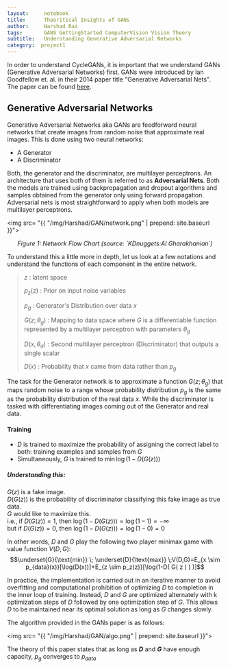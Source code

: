 ```yaml
---
layout:     notebook
title:      Theoritical Insights of GANs
author:     Harshad Rai
tags:       GANS GettingStarted ComputerVision Vision Theory
subtitle:   Understanding Generative Adversarial Networks
category:  project1
---
```


In order to understand CycleGANs, it is important that we understand GANs (Generative Adversarial Networks) first. GANs were introduced by Ian Goodfellow et. al. in their 2014 paper title "Generative Adversarial Nets". The paper can be found [here](https://arxiv.org/pdf/1406.2661.pdf).

## Generative Adversarial Networks
Generative Adversarial Networks aka GANs are feedforward neural networks that create images from random noise that approximate real images.
This is done using two neural networks:
* A Generator
* A Discriminator

Both, the generator and the discriminator, are multilayer perceptrons. An architecture that uses both of them is referred to as <b>Adversarial Nets</b>.
Both the models are trained using backpropagation and dropout algorithms and samples obtained from the generator only using forward propagation.
Adversarial nets is most straightforward to apply when both models are multilayer perceptrons.

<img src= "{{ "/img/Harshad/GAN/network.png" | prepend: site.baseurl }}">

<center><em>Figure 1: Network Flow Chart (source: `KDnuggets:Al Gharakhanian`)</em></center>

To understand this a little more in depth, let us look at a few notations and understand the functions of each component in the entire network. 


> $z$ : latent space
>
> $p_z(z)$ : Prior on input noise variables  
>
> $p_g$ : Generator's Distribution over data $x$  
>
> $G(z;\theta_g)$ : Mapping to data space where $G$ is a differentiable function represented by a multilayer perceptron with parameters $\theta_g$  
>
> $D(x,\theta_d)$ : Second multilayer perceptron (Discriminator) that outputs a single scalar  
>
> $D(x)$ : Probability that $x$ came from data rather than $p_g$

The task for the Generator network is to approximate a function $G(z;\theta_g)$ that maps random noise to a range whose probability distribution $p_g$ is the same as the probability distribution of the real data $x$.
While the discriminator is tasked with differentiating images coming out of the Generator and real data.

#### Training
* $D$ is trained to maximize the probability of assigning the correct label to both: training examples and samples from $G$
* Simultaneously, $G$ is trained to $\min\log(1-D( G( z ) ) )$
##### Understanding this:
$G(z)$ is a fake image.  
$D(G(z))$ is the probability of discriminator classifying this fake image as true data.  
$G$ would like to maximize this.  
i.e., if $D(G(z)) = 1$, then  $\log(1-D( G( z ) ) )=\log(1-1)=-\infty$  
but if $D(G(z)) = 0$, then $\log(1-D( G( z ) ) )=\log(1-0)=0$

In other words, $D$ and $G$ play the following two player minimax game with value function $V(D,G)$:
$$\underset{G}{\text{min}} \; \underset{D}{\text{max}} \;V(D,G)=E_{x \sim p_{data}(x)}[\log(D(x))]+E_{z \sim p_z(z)}[\log(1-D( G( z ) ) )]$$

In practice, the implementation is carried out in an iterative manner to avoid overfitting and computational prohibition of optimizing $D$ to completion in the inner loop of training. Instead, $D$ and $G$ are optimized alternately with k optimization steps of $D$ followed by one optimization step of $G$. This allows $D$ to be maintained near its optimal solution as long as $G$ changes slowly.

The algorithm provided in the GANs paper is as follows:

<img src= "{{ "/img/Harshad/GAN/algo.png" | prepend: site.baseurl }}">

The theory of this paper states that as long as <b>$D$</b> and <b>$G$</b> have enough capacity, $p_g$ converges to $p_{data}$
